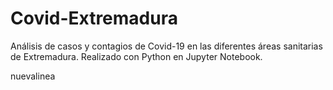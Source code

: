 # Covid-Extremadura
Análisis de casos y contagios de Covid-19 en las diferentes áreas sanitarias de Extremadura.
Realizado con Python en Jupyter Notebook.

nuevalinea